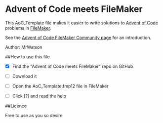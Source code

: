 # Advent of Code meets FileMaker

This AoC_Template file makes it easier to write solutions to [Advent of Code](https://adventofcode.com) problems in [FileMaker](http:filemaker.com).

See the [Advent of Code FileMaker Community page](https://community.filemaker.com/docs/DOC-9454) for an introduction.

Author: MrWatson


##How to use this file

- [x] Find the "Advent of Code meets FileMaker" repo on GitHub
- [ ] Download it
- [ ] Open the AoC_Template.fmp12 file in FileMaker
- [ ] Click [?] and read the help


##Licence

Free to use as you so desire
